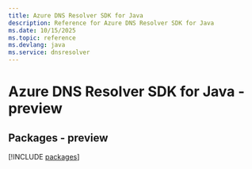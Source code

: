 ```yaml
---
title: Azure DNS Resolver SDK for Java
description: Reference for Azure DNS Resolver SDK for Java
ms.date: 10/15/2025
ms.topic: reference
ms.devlang: java
ms.service: dnsresolver
---
```

# Azure DNS Resolver SDK for Java - preview
## Packages - preview
[!INCLUDE [packages](dns-resolver-index.md)]